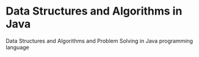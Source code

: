 # Data Structures and Algorithms in Java
Data Structures and Algorithms and Problem Solving in Java programming language
